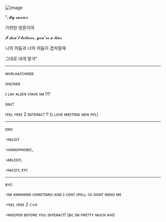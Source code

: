 ![image](https://github.com/mvrlka/mvrlka/assets/169547594/35423942-fd54-4241-9592-a73bb601b968)

"𝓜𝔂 𝓼𝓪𝓿𝓲𝓸𝓻

가련한 영혼이여

𝓘 𝓭𝓸𝓷'𝓽 𝓫𝓮𝓵𝓲𝓮𝓿𝓮, 𝔂𝓸𝓾'𝓻𝓮 𝓪 𝓵𝓲𝓪𝓻

나의 어둠과 너의 어둠이 겹쳐질때

그대로 내게 맡겨"

_______________________________________________________________________________________

ᴍᴠʀʟᴋᴀ/ᴄʜᴇʀɪᴇ

ꜱʜᴇ/ʜᴇʀ

ɪ ʟᴀᴠ ᴀʟɪᴇɴ ꜱᴛᴀɢᴇ ꜱᴍ !!!! 

ᴅɴᴄ!

ꜰᴇᴇʟ ꜰʀᴇᴇ 2 ɪɴᴛᴇʀᴀᴄᴛ !! (ɪ ʟᴏᴠᴇ ᴍᴇᴇᴛɪɴɢ ɴᴇᴡ ᴘᴘʟ)

_______________________________________________________________________________________

ᴅɴɪ:

-ʀᴀᴄɪꜱᴛ

-ʜᴏᴍᴏᴘʜᴏʙɪᴄ,

-ᴀʙʟᴇɪꜱᴛ, 

-ʀᴀᴄɪꜱᴛ, ᴇᴛᴄ

_______________________________________________________________________________________

ʙʏɪ:

-ɪᴍ ᴀᴡᴋᴡᴀʀᴅ ꜱᴏᴍᴇᴛɪᴍᴇꜱ ᴀɴᴅ ɪ ᴄᴀɴᴛ ꜱᴘᴇʟʟ ꜱᴏ ᴅᴏɴᴛ ᴍɪɴᴅ ᴍᴇ

-ꜰᴇᴇʟ ꜰʀᴇᴇ 2 ᴄ+ʜ

-ᴡʜɪꜱᴘᴇʀ ʙᴇꜰᴏʀᴇ ʏᴏᴜ ɪɴᴛᴇʀᴀᴄᴛ! (ʙᴄ ɪᴍ ᴘʀᴇᴛᴛʏ ᴍᴜᴄʜ ᴀꜰᴋ)






<!---
mvrlka/mvrlka is a ✨ special ✨ repository because its `README.md` (this file) appears on your GitHub profile.
You can click the Preview link to take a look at your changes.
--->
